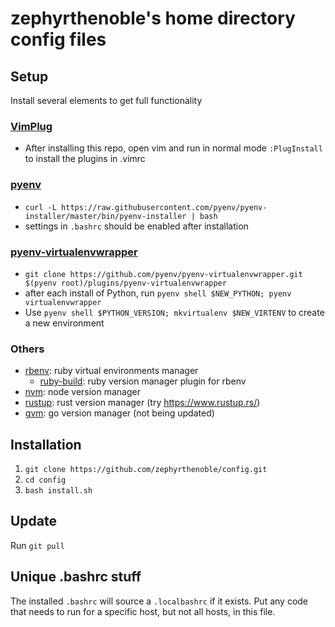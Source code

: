# zephyrthenoble's home directory config files

## Setup
Install several elements to get full functionality
### [VimPlug](https://github.com/junegunn/vim-plug)
* After installing this repo, open vim and run in normal mode `:PlugInstall` to install the plugins in .vimrc
### [pyenv](https://github.com/pyenv/pyenv-installer)
* `curl -L https://raw.githubusercontent.com/pyenv/pyenv-installer/master/bin/pyenv-installer | bash`
* settings in `.bashrc` should be enabled after installation
### [pyenv-virtualenvwrapper](https://github.com/pyenv/pyenv-virtualenvwrapper)
* `git clone https://github.com/pyenv/pyenv-virtualenvwrapper.git $(pyenv root)/plugins/pyenv-virtualenvwrapper`
* after each install of Python, run `pyenv shell $NEW_PYTHON; pyenv virtualenvwrapper`
* Use `pyenv shell $PYTHON_VERSION; mkvirtualenv $NEW_VIRTENV` to create a new environment
### Others
* [rbenv](https://github.com/rbenv/rbenv): ruby virtual environments manager
  * [ruby-build](https://github.com/rbenv/ruby-build#readme): ruby version manager plugin for rbenv
* [nvm](https://github.com/creationix/nvm): node version manager
* [rustup](https://github.com/rust-lang-nursery/rustup.rs#installation): rust version manager (try https://www.rustup.rs/)
* [gvm](https://github.com/moovweb/gvm): go version manager (not being updated)

## Installation
1. `git clone https://github.com/zephyrthenoble/config.git`
2. `cd config`
3. `bash install.sh`

## Update
Run `git pull`

## Unique .bashrc stuff
The installed `.bashrc` will source a `.localbashrc` if it exists.  Put any code that needs to run for a specific host, but not all hosts, in this file.
